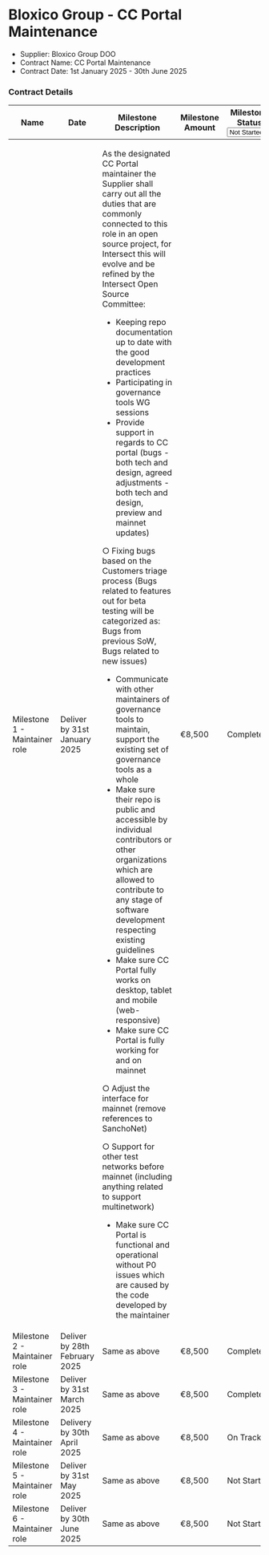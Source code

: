 # Bloxico Group - CC Portal Maintenance

* Supplier: Bloxico Group DOO
* Contract Name: CC Portal Maintenance
* Contract Date: 1st January 2025 - 30th June 2025

### Contract Details

<table data-full-width="true"><thead><tr><th width="126.66668701171875">Name</th><th width="121.33331298828125">Date</th><th width="422.2222900390625">Milestone Description</th><th>Milestone Amount</th><th>Milestone Status<select><option value="tuQZQU0qZdoU" label="Not Started" color="blue"></option><option value="egD9AGmh1U3S" label="On Track" color="blue"></option><option value="Re3cd2eP2WaH" label="Complete" color="blue"></option><option value="bEAnsa2nIuMk" label="Delayed" color="blue"></option></select></th><th>MAF</th></tr></thead><tbody><tr><td>Milestone 1 - Maintainer role</td><td>Deliver by 31st January 2025</td><td><p>As the designated CC Portal maintainer the Supplier shall carry out all the duties that are commonly connected to this role in an open source project, for Intersect this will evolve and be refined by the Intersect Open Source Committee:</p><ul><li>Keeping repo documentation up to date with the good development practices</li><li>Participating in governance tools WG sessions</li><li>Provide support in regards to CC portal (bugs - both tech and design, agreed adjustments - both tech and design, preview and mainnet updates)</li></ul><p>          ○ Fixing bugs based on the Customers triage process (Bugs related to features out for beta testing will be categorized as: Bugs from previous SoW, Bugs related to new issues)</p><ul><li>Communicate with other maintainers of governance tools to maintain, support the existing set of governance tools as a whole</li><li>Make sure their repo is public and accessible by individual contributors or other organizations which are allowed to contribute to any stage of software development respecting existing guidelines</li><li>Make sure CC Portal fully works on desktop, tablet and mobile (web-responsive)</li><li>Make sure CC Portal is fully working for and on mainnet</li></ul><p>          ○ Adjust the interface for mainnet (remove references to SanchoNet)</p><p>          ○ Support for other test networks before mainnet (including anything related to support multinetwork)</p><ul><li>Make sure CC Portal is functional and operational without P0 issues which are caused by the code developed by the maintainer</li></ul></td><td>€8,500</td><td><span data-option="Re3cd2eP2WaH">Complete</span></td><td><a href="https://drive.google.com/file/d/1iGBxj_XX10L8FoetTUANjuO727T_iMVN/view?usp=drive_link">https://drive.google.com/file/d/1iGBxj_XX10L8FoetTUANjuO727T_iMVN/view?usp=drive_link</a></td></tr><tr><td>Milestone 2 - Maintainer role</td><td>Deliver by 28th February 2025</td><td>Same as above</td><td>€8,500</td><td><span data-option="Re3cd2eP2WaH">Complete</span></td><td><a href="https://drive.google.com/file/d/1-BIDiVaYbvtsKZimCVhTAXaHqePbGw55/view?usp=drive_link">https://drive.google.com/file/d/1-BIDiVaYbvtsKZimCVhTAXaHqePbGw55/view?usp=drive_link</a></td></tr><tr><td> Milestone 3 - Maintainer role</td><td>Deliver by 31st March 2025</td><td>Same as above</td><td>€8,500</td><td><span data-option="Re3cd2eP2WaH">Complete</span></td><td><a href="https://drive.google.com/file/d/1XTKfkOFZIswUZJgHVyny0PHFjCMWtFQI/view?usp=drive_link">https://drive.google.com/file/d/1XTKfkOFZIswUZJgHVyny0PHFjCMWtFQI/view?usp=drive_link</a></td></tr><tr><td>Milestone 4 - Maintainer role</td><td>Delivery by 30th April 2025</td><td>Same as above</td><td>€8,500</td><td><span data-option="egD9AGmh1U3S">On Track</span></td><td></td></tr><tr><td>Milestone 5 - Maintainer role</td><td>Deliver by 31st May 2025</td><td>Same as above</td><td>€8,500</td><td><span data-option="tuQZQU0qZdoU">Not Started</span></td><td></td></tr><tr><td>Milestone 6 - Maintainer role</td><td>Deliver by 30th June 2025</td><td>Same as above</td><td>€8,500</td><td><span data-option="tuQZQU0qZdoU">Not Started</span></td><td></td></tr></tbody></table>
